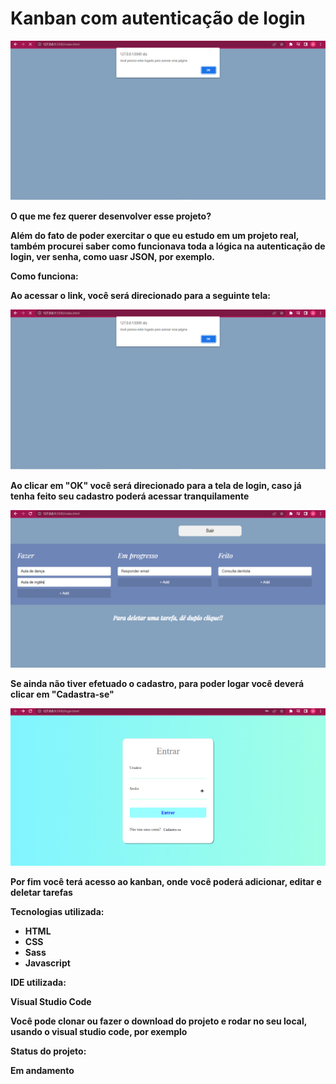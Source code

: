 <h1>Kanban com autenticação de login</h1>

<div>
  <img src="/img/primeira-imagem.png" />
</div>

<p><strong>O que me fez querer desenvolver esse projeto?</p>

<p>Além do fato de poder exercitar o que eu estudo em um projeto real, também procurei saber como funcionava toda a lógica na autenticação de login, ver senha, como uasr JSON, por exemplo. </p>

<p><strong>Como funciona: </strong></p>

<p>Ao acessar o link, você será direcionado para a seguinte tela:</p>

<img src="/img/primeira-imagem.png" />

<p>Ao clicar em "OK" você será direcionado para a tela de login, caso já tenha feito seu cadastro poderá acessar tranquilamente</p>

<img src="/img/segunda-imagem.png" />

<p>Se ainda não tiver efetuado o cadastro, para poder logar você deverá clicar em "Cadastra-se"</p>

<img src="/img/terceira-imagem.png" />

<p>Por fim você terá acesso ao kanban, onde você poderá adicionar, editar e deletar tarefas<p>


<p><strong>Tecnologias utilizada:</strong></p>
<ul>
  <li>HTML</li>
  <li>CSS</li>
  <li>Sass</li>
  <li>Javascript</li>
</ul>

<p><strong>IDE utilizada:</strong></p>

<p>Visual Studio Code</p>

<p>Você pode clonar ou fazer o download do projeto e rodar no seu local, usando o visual studio code, por exemplo</p>

<p><strong>Status do projeto:</strong></p>

<p>Em andamento</p>